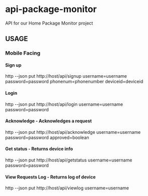 # api-package-monitor
API for our Home Package Monitor project

## USAGE

### Mobile Facing
#### Sign up
http --json put http://host/api/signup username=username password=password phonenum=phonenumber deviceid=deviceid
#### Login
http --json put http://host/api/login username=username password=password
#### Acknowledge - Acknowledges a request
http --json put http://host/api/acknowledge username=username password=password approved=boolean
#### Get status - Returns device info
http --json put http://host/api/getstatus username=username password=password
#### View Requests Log - Returns log of device
http --json put http://host/api/viewlog username=username
